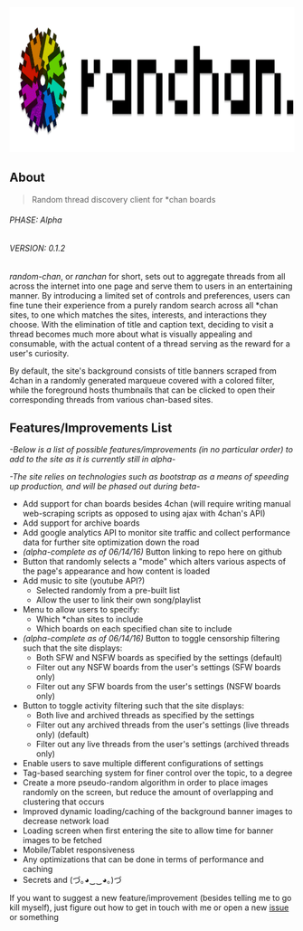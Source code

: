 <a href="http://ranchan.moe">
    <img src="https://raw.githubusercontent.com/anonob/ranchan/master/public/images/icon/ranleaf-title-256.gif" alt="ranchan" style="height:256px"/>
</a>

## About
> Random thread discovery client for *chan boards

###### PHASE: Alpha
###### VERSION: 0.1.2
*random-chan*, or *ranchan* for short, sets out to aggregate threads from all across the internet into one page and serve them to users in an entertaining manner. By introducing a limited set of controls and preferences, users can fine tune their experience from a purely random search across all *chan sites, to one which matches the sites, interests, and interactions they choose. With the elimination of title and caption text, deciding to visit a thread becomes much more about what is visually appealing and consumable, with the actual content of a thread serving as the reward for a user's curiosity.

By default, the site's background consists of title banners scraped from 4chan in a randomly generated marqueue covered with a colored filter, while the foreground hosts thumbnails that can be clicked to open their corresponding threads from various chan-based sites.

## Features/Improvements List
*-Below is a list of possible features/improvements (in no particular order) to add to the site as it is currently still in alpha-*

*-The site relies on technologies such as bootstrap as a means of speeding up production, and will be phased out during beta-*
- Add support for chan boards besides 4chan (will require writing manual web-scraping scripts as opposed to using ajax with 4chan's API)
- Add support for archive boards
- Add google analytics API to monitor site traffic and collect performance data for further site optimization down the road
- *(alpha-complete as of 06/14/16)* Button linking to repo here on github
- Button that randomly selects a "mode" which alters various aspects of the page's appearance and how content is loaded
- Add music to site (youtube API?)
    - Selected randomly from a pre-built list
    - Allow the user to link their own song/playlist
- Menu to allow users to specify:
    - Which *chan sites to include
    - Which boards on each specified chan site to include
- *(alpha-complete as of 06/14/16)* Button to toggle censorship filtering such that the site displays:
    - Both SFW and NSFW boards as specified by the settings (default)
    - Filter out any NSFW boards from the user's settings (SFW boards only)
    - Filter out any SFW boards from the user's settings (NSFW boards only)
- Button to toggle activity filtering such that the site displays:
    - Both live and archived threads as specified by the settings
    - Filter out any archived threads from the user's settings (live threads only) (default)
    - Filter out any live threads from the user's settings (archived threads only)
- Enable users to save multiple different configurations of settings
- Tag-based searching system for finer control over the topic, to a degree
- Create a more pseudo-random algorithm in order to place images randomly on the screen, but reduce the amount of overlapping and clustering that occurs
- Improved dynamic loading/caching of the background banner images to decrease network load
- Loading screen when first entering the site to allow time for banner images to be fetched
- Mobile/Tablet responsiveness
- Any optimizations that can be done in terms of performance and caching
- Secrets and (づ｡◕‿‿◕｡)づ

If you want to suggest a new feature/improvement (besides telling me to go kill myself), just figure out how to get in touch with me or open a new [issue](https://github.com/anonob/ranchan/issues/new) or something